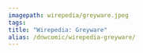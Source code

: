```yaml
---
imagepath: wirepedia/greyware.jpeg
tags:
title: "Wirepedia: Greyware"
alias: /dnwcomic/wirepedia-greyware/
---
```

